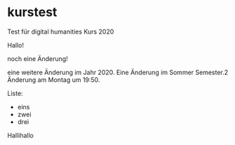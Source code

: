 ﻿# kurstest
Test für digital humanities Kurs 2020

Hallo!

noch eine Änderung!

eine weitere Änderung im Jahr 2020.
Eine Änderung im Sommer Semester.2
Änderung am Montag um 19:50.

Liste:

- eins
- zwei
- drei

Hallihallo
